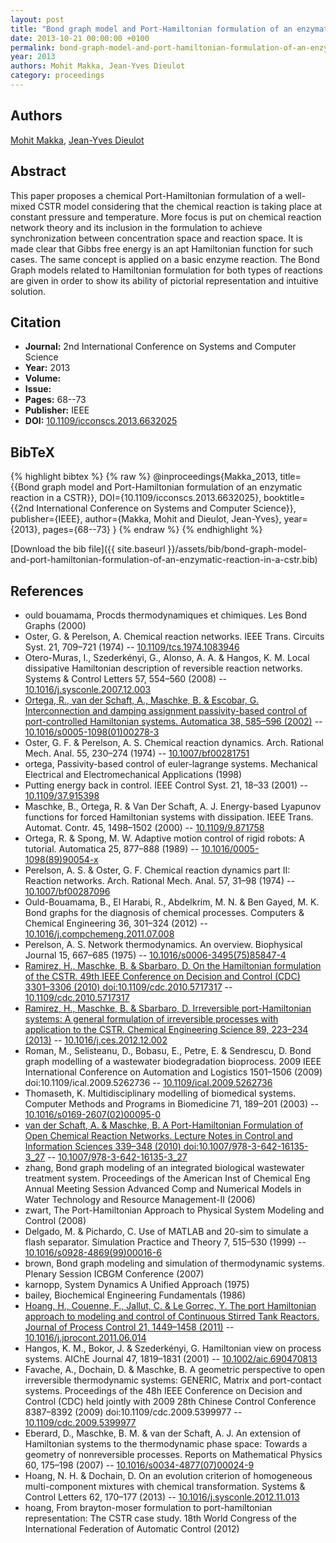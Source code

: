 ```yaml
---
layout: post
title: "Bond graph model and Port-Hamiltonian formulation of an enzymatic reaction in a CSTR"
date: 2013-10-21 00:00:00 +0100
permalink: bond-graph-model-and-port-hamiltonian-formulation-of-an-enzymatic-reaction-in-a-cstr
year: 2013
authors: Mohit Makka, Jean-Yves Dieulot
category: proceedings
---
```

 
## Authors
[Mohit Makka](authors/mohit-makka), [Jean-Yves Dieulot](authors/jean-yves-dieulot)
 
## Abstract
This paper proposes a chemical Port-Hamiltonian formulation of a well-mixed CSTR model considering that the chemical reaction is taking place at constant pressure and temperature. More focus is put on chemical reaction network theory and its inclusion in the formulation to achieve synchronization between concentration space and reaction space. It is made clear that Gibbs free energy is an apt Hamiltonian function for such cases. The same concept is applied on a basic enzyme reaction. The Bond Graph models related to Hamiltonian formulation for both types of reactions are given in order to show its ability of pictorial representation and intuitive solution.
 
## Citation
- **Journal:** 2nd International Conference on Systems and Computer Science
- **Year:** 2013
- **Volume:** 
- **Issue:** 
- **Pages:** 68--73
- **Publisher:** IEEE
- **DOI:** [10.1109/icconscs.2013.6632025](https://doi.org/10.1109/icconscs.2013.6632025)
 
## BibTeX
{% highlight bibtex %}
{% raw %}
@inproceedings{Makka_2013,
  title={{Bond graph model and Port-Hamiltonian formulation of an enzymatic reaction in a CSTR}},
  DOI={10.1109/icconscs.2013.6632025},
  booktitle={{2nd International Conference on Systems and Computer Science}},
  publisher={IEEE},
  author={Makka, Mohit and Dieulot, Jean-Yves},
  year={2013},
  pages={68--73}
}
{% endraw %}
{% endhighlight %}
 
[Download the bib file]({{ site.baseurl }}/assets/bib/bond-graph-model-and-port-hamiltonian-formulation-of-an-enzymatic-reaction-in-a-cstr.bib)
 
## References
- ould bouamama, Procds thermodynamiques et chimiques. Les Bond Graphs (2000)
- Oster, G. & Perelson, A. Chemical reaction networks. IEEE Trans. Circuits Syst. 21, 709–721 (1974) -- [10.1109/tcs.1974.1083946](https://doi.org/10.1109/tcs.1974.1083946)
- Otero-Muras, I., Szederkényi, G., Alonso, A. A. & Hangos, K. M. Local dissipative Hamiltonian description of reversible reaction networks. Systems &amp; Control Letters 57, 554–560 (2008) -- [10.1016/j.sysconle.2007.12.003](https://doi.org/10.1016/j.sysconle.2007.12.003)
- [Ortega, R., van der Schaft, A., Maschke, B. & Escobar, G. Interconnection and damping assignment passivity-based control of port-controlled Hamiltonian systems. Automatica 38, 585–596 (2002)](interconnection-and-damping-assignment-passivity-based-control-of-port-controlled-hamiltonian-systems) -- [10.1016/s0005-1098(01)00278-3](https://doi.org/10.1016/s0005-1098(01)00278-3)
- Oster, G. F. & Perelson, A. S. Chemical reaction dynamics. Arch. Rational Mech. Anal. 55, 230–274 (1974) -- [10.1007/bf00281751](https://doi.org/10.1007/bf00281751)
- ortega, Passivity-based control of euler-lagrange systems. Mechanical Electrical and Electromechanical Applications (1998)
- Putting energy back in control. IEEE Control Syst. 21, 18–33 (2001) -- [10.1109/37.915398](https://doi.org/10.1109/37.915398)
- Maschke, B., Ortega, R. & Van Der Schaft, A. J. Energy-based Lyapunov functions for forced Hamiltonian systems with dissipation. IEEE Trans. Automat. Contr. 45, 1498–1502 (2000) -- [10.1109/9.871758](https://doi.org/10.1109/9.871758)
- Ortega, R. & Spong, M. W. Adaptive motion control of rigid robots: A tutorial. Automatica 25, 877–888 (1989) -- [10.1016/0005-1098(89)90054-x](https://doi.org/10.1016/0005-1098(89)90054-x)
- Perelson, A. S. & Oster, G. F. Chemical reaction dynamics part II: Reaction networks. Arch. Rational Mech. Anal. 57, 31–98 (1974) -- [10.1007/bf00287096](https://doi.org/10.1007/bf00287096)
- Ould-Bouamama, B., El Harabi, R., Abdelkrim, M. N. & Ben Gayed, M. K. Bond graphs for the diagnosis of chemical processes. Computers &amp; Chemical Engineering 36, 301–324 (2012) -- [10.1016/j.compchemeng.2011.07.008](https://doi.org/10.1016/j.compchemeng.2011.07.008)
- Perelson, A. S. Network thermodynamics. An overview. Biophysical Journal 15, 667–685 (1975) -- [10.1016/s0006-3495(75)85847-4](https://doi.org/10.1016/s0006-3495(75)85847-4)
- [Ramirez, H., Maschke, B. & Sbarbaro, D. On the Hamiltonian formulation of the CSTR. 49th IEEE Conference on Decision and Control (CDC) 3301–3306 (2010) doi:10.1109/cdc.2010.5717317](on-the-hamiltonian-formulation-of-the-cstr) -- [10.1109/cdc.2010.5717317](https://doi.org/10.1109/cdc.2010.5717317)
- [Ramirez, H., Maschke, B. & Sbarbaro, D. Irreversible port-Hamiltonian systems: A general formulation of irreversible processes with application to the CSTR. Chemical Engineering Science 89, 223–234 (2013)](irreversible-port-hamiltonian-systems-a-general-formulation-of-irreversible-processes-with-application-to-the-cstr) -- [10.1016/j.ces.2012.12.002](https://doi.org/10.1016/j.ces.2012.12.002)
- Roman, M., Selisteanu, D., Bobasu, E., Petre, E. & Sendrescu, D. Bond graph modelling of a wastewater biodegradation bioprocess. 2009 IEEE International Conference on Automation and Logistics 1501–1506 (2009) doi:10.1109/ical.2009.5262736 -- [10.1109/ical.2009.5262736](https://doi.org/10.1109/ical.2009.5262736)
- Thomaseth, K. Multidisciplinary modelling of biomedical systems. Computer Methods and Programs in Biomedicine 71, 189–201 (2003) -- [10.1016/s0169-2607(02)00095-0](https://doi.org/10.1016/s0169-2607(02)00095-0)
- [van der Schaft, A. & Maschke, B. A Port-Hamiltonian Formulation of Open Chemical Reaction Networks. Lecture Notes in Control and Information Sciences 339–348 (2010) doi:10.1007/978-3-642-16135-3_27](a-port-hamiltonian-formulation-of-open-chemical-reaction-networks) -- [10.1007/978-3-642-16135-3_27](https://doi.org/10.1007/978-3-642-16135-3_27)
- zhang, Bond graph modeling of an integrated biological wastewater treatment system. Proceedings of the American Inst of Chemical Eng Annual Meeting Session Advanced Comp and Numerical Models in Water Technology and Resource Management-II (2006)
- zwart, The Port-Hamiltonian Approach to Physical System Modeling and Control (2008)
- Delgado, M. & Pichardo, C. Use of MATLAB and 20-sim to simulate a flash separator. Simulation Practice and Theory 7, 515–530 (1999) -- [10.1016/s0928-4869(99)00016-6](https://doi.org/10.1016/s0928-4869(99)00016-6)
- brown, Bond graph modeling and simulation of thermodynamic systems. Plenary Session ICBGM Conference (2007)
- karnopp, System Dynamics A Unified Approach (1975)
- bailey, Biochemical Engineering Fundamentals (1986)
- [Hoang, H., Couenne, F., Jallut, C. & Le Gorrec, Y. The port Hamiltonian approach to modeling and control of Continuous Stirred Tank Reactors. Journal of Process Control 21, 1449–1458 (2011)](the-port-hamiltonian-approach-to-modeling-and-control-of-continuous-stirred-tank-reactors) -- [10.1016/j.jprocont.2011.06.014](https://doi.org/10.1016/j.jprocont.2011.06.014)
- Hangos, K. M., Bokor, J. & Szederkényi, G. Hamiltonian view on process systems. AIChE Journal 47, 1819–1831 (2001) -- [10.1002/aic.690470813](https://doi.org/10.1002/aic.690470813)
- Favache, A., Dochain, D. & Maschke, B. A geometric perspective to open irreversible thermodynamic systems: GENERIC, Matrix and port-contact systems. Proceedings of the 48h IEEE Conference on Decision and Control (CDC) held jointly with 2009 28th Chinese Control Conference 8387–8392 (2009) doi:10.1109/cdc.2009.5399977 -- [10.1109/cdc.2009.5399977](https://doi.org/10.1109/cdc.2009.5399977)
- Eberard, D., Maschke, B. M. & van der Schaft, A. J. An extension of Hamiltonian systems to the thermodynamic phase space: Towards a geometry of nonreversible processes. Reports on Mathematical Physics 60, 175–198 (2007) -- [10.1016/s0034-4877(07)00024-9](https://doi.org/10.1016/s0034-4877(07)00024-9)
- Hoang, N. H. & Dochain, D. On an evolution criterion of homogeneous multi-component mixtures with chemical transformation. Systems &amp; Control Letters 62, 170–177 (2013) -- [10.1016/j.sysconle.2012.11.013](https://doi.org/10.1016/j.sysconle.2012.11.013)
- hoang, From brayton-moser formulation to port-hamiltonian representation: The CSTR case study. 18th World Congress of the International Federation of Automatic Control (2012)

